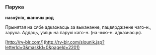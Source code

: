 ### Парука
**назоўнік, жаночы род**

Прынятая на сябе адказнасць за выкананне, пацвярджэнне чаго-н., зарука. Аддаць, узяць на парукі каго-н. (на чыю-н. адказнасць).

<a rel="author">[http://rv-blr.com/](http://rv-blr.com/slounik.jsp?letterId=0&maskId=0&pageId=2201)</a>
